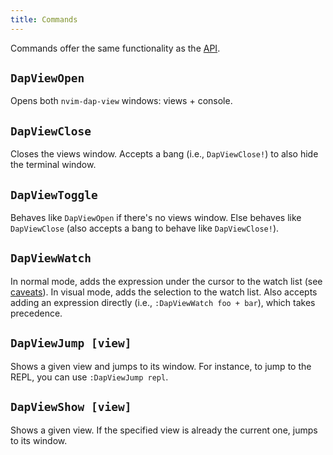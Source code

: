 ```yaml
---
title: Commands
---
```


Commands offer the same functionality as the [API](api).

## `DapViewOpen`

Opens both `nvim-dap-view` windows: views + console.

## `DapViewClose`

Closes the views window. Accepts a bang (i.e., `DapViewClose!`) to also hide the terminal window.

## `DapViewToggle`

Behaves like `DapViewOpen` if there's no views window. Else behaves like `DapViewClose` (also accepts a bang to behave like `DapViewClose!`).

## `DapViewWatch`

In normal mode, adds the expression under the cursor to the watch list (see [caveats](faq#dapviewwatch-isnt-adding-the-whole-variable)). In visual mode, adds the selection to the watch list. Also accepts adding an expression directly (i.e., `:DapViewWatch foo + bar`), which takes precedence.

## `DapViewJump [view]`

Shows a given view and jumps to its window. For instance, to jump to the REPL, you can use `:DapViewJump repl`.

## `DapViewShow [view]`

Shows a given view. If the specified view is already the current one, jumps to its window.
